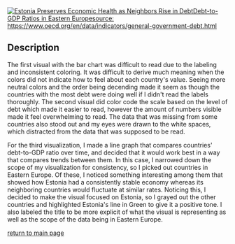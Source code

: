 <div class='tableauPlaceholder' id='viz1725975642993' style='position: relative'><noscript><a href='#'><img alt='Estonia Preserves Economic Health as Neighbors Rise in DebtDebt-to-GDP Ratios in Eastern Europesource: https:&#47;&#47;www.oecd.org&#47;en&#47;data&#47;indicators&#47;general-government-debt.html ' src='https:&#47;&#47;public.tableau.com&#47;static&#47;images&#47;OE&#47;OECDData2_17259337412860&#47;Debt-to-GDPRatiosinEasternEurope&#47;1_rss.png' style='border: none' /></a></noscript><object class='tableauViz'  style='display:none;'><param name='host_url' value='https%3A%2F%2Fpublic.tableau.com%2F' /> <param name='embed_code_version' value='3' /> <param name='site_root' value='' /><param name='name' value='OECDData2_17259337412860&#47;Debt-to-GDPRatiosinEasternEurope' /><param name='tabs' value='no' /><param name='toolbar' value='yes' /><param name='static_image' value='https:&#47;&#47;public.tableau.com&#47;static&#47;images&#47;OE&#47;OECDData2_17259337412860&#47;Debt-to-GDPRatiosinEasternEurope&#47;1.png' /> <param name='animate_transition' value='yes' /><param name='display_static_image' value='yes' /><param name='display_spinner' value='yes' /><param name='display_overlay' value='yes' /><param name='display_count' value='yes' /><param name='language' value='en-US' /><param name='filter' value='publish=yes' /></object></div>                
<script type='text/javascript'>
    var divElement = document.getElementById('viz1725975642993');                   
    var vizElement = divElement.getElementsByTagName('object')[0];                   
    vizElement.style.width='100%';vizElement.style.height=(divElement.offsetWidth*0.75)+'px';                   
    var scriptElement = document.createElement('script');                    
    scriptElement.src = 'https://public.tableau.com/javascripts/api/viz_v1.js';                    
    vizElement.parentNode.insertBefore(scriptElement, vizElement);               
</script>


## Description
The first visual with the bar chart was difficult to read due to the labeling and inconsistent coloring. It was difficult to derive much meaning when the colors did not indicate how to feel about each country's value. Seeing more neutral colors and the order being decending made it seem as though the countries with the most debt were doing well if I didn't read the labels thoroughly. The second visual did color code the scale based on the level of debt which made it easier to read, however the amount of numbers visible made it feel overwhelming to read. The data that was missing from some countries also stood out and my eyes were drawn to the white spaces, which distracted from the data that was supposed to be read.

For the third visualization, I made a line graph that compares countries' debt-to-GDP ratio over time, and decided that it would work best in a way that compares trends between them. In this case, I narrowed down the scope of my visualization for consistency, so I picked out countries in Eastern Europe. Of these, I noticed something interesting among them that showed how Estonia had a consistently stable economy whereas its neighboring countries would fluctuate at similar rates. Noticing this, I decided to make the visual focused on Estonia, so I grayed out the other countries and highlighted Estonia's line in Green to give it a positive tone. I also labeled the title to be more explicit of what the visual is representing as well as the scope of the data being in Eastern Europe.

[return to main page](README.md)


